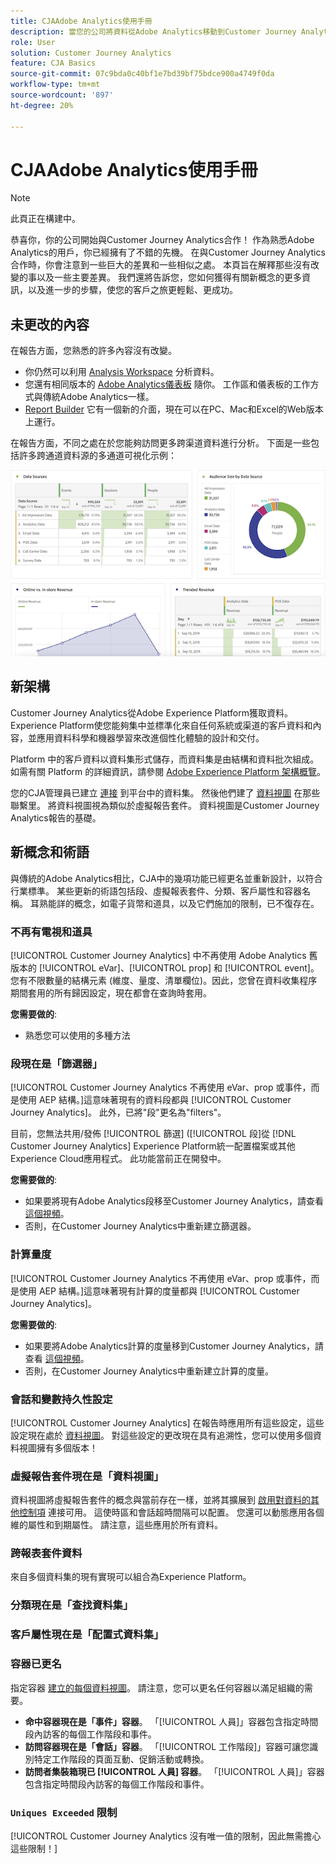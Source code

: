 ```yaml
---
title: CJAAdobe Analytics使用手冊
description: 當您的公司將資料從Adobe Analytics移動到Customer Journey Analytics時，從用戶的角度考慮什麼
role: User
solution: Customer Journey Analytics
feature: CJA Basics
source-git-commit: 07c9bda0c40bf1e7bd39bf75bdce900a4749f0da
workflow-type: tm+mt
source-wordcount: '897'
ht-degree: 20%

---
```



# CJAAdobe Analytics使用手冊

>[!NOTE]
>
>此頁正在構建中。

恭喜你，你的公司開始與Customer Journey Analytics合作！ 作為熟悉Adobe Analytics的用戶，你已經擁有了不錯的先機。 在與Customer Journey Analytics合作時，你會注意到一些巨大的差異和一些相似之處。 本頁旨在解釋那些沒有改變的事以及一些主要差異。 我們還將告訴您，您如何獲得有關新概念的更多資訊，以及進一步的步驟，使您的客戶之旅更輕鬆、更成功。

## 未更改的內容

在報告方面，您熟悉的許多內容沒有改變。

* 你仍然可以利用 [Analysis Workspace](/help/analysis-workspace/home.md) 分析資料。
* 您還有相同版本的 [Adobe Analytics儀表板](/help/mobile-app/home.md) 隨你。 工作區和儀表板的工作方式與傳統Adobe Analytics一樣。
* [Report Builder](/help/report-builder/report-buider-overview.md) 它有一個新的介面，現在可以在PC、Mac和Excel的Web版本上運行。

在報告方面，不同之處在於您能夠訪問更多跨渠道資料進行分析。 下面是一些包括許多跨通道資料源的多通道可視化示例：

![多通道可視化](assets/cross-channel.png)

## 新架構

Customer Journey Analytics從Adobe Experience Platform獲取資料。 Experience Platform使您能夠集中並標準化來自任何系統或渠道的客戶資料和內容，並應用資料科學和機器學習來改進個性化體驗的設計和交付。

Platform 中的客戶資料以資料集形式儲存，而資料集是由結構和資料批次組成。如需有關 Platform 的詳細資訊，請參閱 [Adobe Experience Platform 架構概覽](https://experienceleague.adobe.com/docs/platform-learn/tutorials/intro-to-platform/basic-architecture.html?lang=en)。

您的CJA管理員已建立 [連接](/help/connections/create-connection.md) 到平台中的資料集。 然後他們建了 [資料視圖](/help/data-views/data-views.md) 在那些聯繫里。 將資料視圖視為類似於虛擬報告套件。 資料視圖是Customer Journey Analytics報告的基礎。

## 新概念和術語

與傳統的Adobe Analytics相比，CJA中的幾項功能已經更名並重新設計，以符合行業標準。 某些更新的術語包括段、虛擬報表套件、分類、客戶屬性和容器名稱。 耳熟能詳的概念，如電子貨幣和道具，以及它們施加的限制，已不復存在。

### 不再有電視和道具

[!UICONTROL Customer Journey Analytics] 中不再使用 Adobe Analytics 舊版本的 [!UICONTROL eVar]、[!UICONTROL prop] 和 [!UICONTROL event]。您有不限數量的結構元素 (維度、量度、清單欄位)。因此，您曾在資料收集程序期間套用的所有歸因設定，現在都會在查詢時套用。

**您需要做的**:

* 熟悉您可以使用的多種方法

### 段現在是「篩選器」

[!UICONTROL Customer Journey Analytics 不再使用 eVar、prop 或事件，而是使用 AEP 結構。]這意味著現有的資料段都與 [!UICONTROL Customer Journey Analytics]。 此外，已將&quot;段&quot;更名為&quot;filters&quot;。

目前，您無法共用/發佈 [!UICONTROL 篩選] ([!UICONTROL 段]從 [!DNL Customer Journey Analytics] Experience Platform統一配置檔案或其他Experience Cloud應用程式。 此功能當前正在開發中。

**您需要做的**:

* 如果要將現有Adobe Analytics段移至Customer Journey Analytics，請查看 [這個視頻](https://experienceleague.adobe.com/docs/customer-journey-analytics-learn/tutorials/moving-adobe-analytics-segments-to-customer-journey-analytics.html?lang=zh-Hant)。
* 否則，在Customer Journey Analytics中重新建立篩選器。

### 計算量度

[!UICONTROL Customer Journey Analytics 不再使用 eVar、prop 或事件，而是使用 AEP 結構。]這意味著現有計算的度量都與 [!UICONTROL Customer Journey Analytics]。

**您需要做的**:

* 如果要將Adobe Analytics計算的度量移到Customer Journey Analytics，請查看 [這個視頻](https://experienceleague.adobe.com/docs/customer-journey-analytics-learn/tutorials/moving-your-calculated-metrics-from-adobe-analytics-to-customer-journey-analytics.html?lang=zh-Hant)。
* 否則，在Customer Journey Analytics中重新建立計算的度量。

### 會話和變數持久性設定

[!UICONTROL Customer Journey Analytics] 在報告時應用所有這些設定，這些設定現在處於 [資料視圖](help/data-views/component-settings/persistence.md)。 對這些設定的更改現在具有追溯性，您可以使用多個資料視圖擁有多個版本！

### 虛擬報告套件現在是「資料視圖」

資料視圖將虛擬報告套件的概念與當前存在一樣，並將其擴展到 [啟用對資料的其他控制項](/help/data-views/create-dataview.md) 連接可用。 這使時區和會話超時間隔可以配置。 您還可以動態應用各個維的屬性和到期屬性。 請注意，這些應用於所有資料。

### 跨報表套件資料

來自多個資料集的現有實現可以組合為Experience Platform。

### 分類現在是「查找資料集」

### 客戶屬性現在是「配置式資料集」


### 容器已更名

指定容器 [建立的每個資料視圖](https://experienceleague.adobe.com/docs/analytics-platform/using/cja-dataviews/create-dataview.html?lang=en#containers)。 請注意，您可以更名任何容器以滿足組織的需要。

* **命中容器現在是「事件」容器**。 「[!UICONTROL 人員]」容器包含指定時間段內訪客的每個工作階段和事件。
* **訪問容器現在是「會話」容器**。 「[!UICONTROL 工作階段]」容器可讓您識別特定工作階段的頁面互動、促銷活動或轉換。
* **訪問者集裝箱現已 [!UICONTROL 人員] 容器**。 「[!UICONTROL 人員]」容器包含指定時間段內訪客的每個工作階段和事件。

### `Uniques Exceeded` 限制

[!UICONTROL Customer Journey Analytics 沒有唯一值的限制，因此無需擔心這些限制！]
